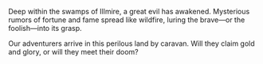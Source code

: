 Deep within the swamps of Illmire, a great evil has awakened. Mysterious rumors of fortune and fame spread like wildfire, luring the brave—or the foolish—into its grasp.

Our adventurers arrive in this perilous land by caravan. Will they claim gold and glory, or will they meet their doom?
